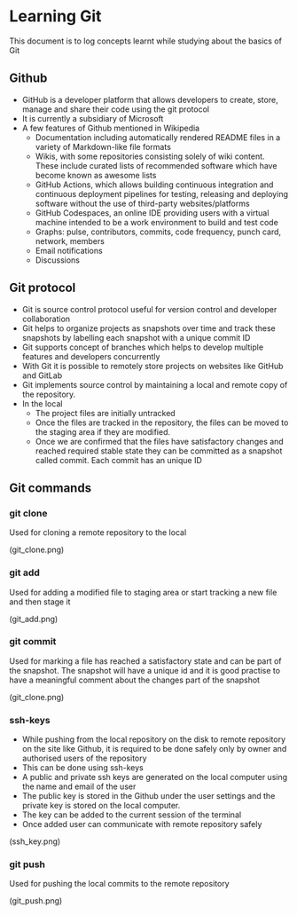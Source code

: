 # Learning Git
This document is to log concepts learnt while studying about the basics of Git

## Github
- GitHub is a developer platform that allows developers to create, store, manage and share their code using the git protocol
- It is currently a subsidiary of Microsoft
- A few features of Github mentioned in Wikipedia
    - Documentation including automatically rendered README files in a variety of Markdown-like file formats
    - Wikis, with some repositories consisting solely of wiki content. These include curated lists of recommended software which have become known as awesome lists
    - GitHub Actions, which allows building continuous integration and continuous deployment pipelines for testing, releasing and deploying software without the use of third-party websites/platforms
    - GitHub Codespaces, an online IDE providing users with a virtual machine intended to be a work environment to build and test code
    - Graphs: pulse, contributors, commits, code frequency, punch card, network, members
    - Email notifications
    - Discussions

## Git protocol
- Git is source control protocol useful for version control and developer collaboration
- Git helps to organize projects as snapshots over time and track these snapshots by labelling each snapshot with a unique commit ID
- Git supports concept of branches which helps to develop multiple features and developers concurrently
- With Git it is possible to remotely store projects on websites like GitHub and GitLab
- Git implements source control by maintaining a local and remote copy of the repository. 
- In the local
    - The project files are initially untracked
    - Once the files are tracked in the repository, the files can be moved to the staging area if they are modified. 
    - Once we are confirmed that the files have satisfactory changes and reached required stable state they can be committed as a snapshot called commit. Each commit has an unique ID

## Git commands
### git clone
Used for cloning a remote repository to the local

(git_clone.png)

### git add
Used for adding a modified file to staging area or start tracking a new file and then stage it

(git_add.png)

### git commit
Used for marking a file has reached a satisfactory state and can be part of the snapshot. The snapshot will have a unique id and it is good practise to have a meaningful comment about the changes part of the snapshot

(git_clone.png)

### ssh-keys
- While pushing from the local repository on the disk to remote repository on the site like Github, it is required to be done safely only by owner and authorised users of the repository
- This can be done using ssh-keys
- A public and private ssh keys are generated on the local computer using the name and email of the user
- The public key is stored in the Github under the user settings and the private key is stored on the local computer. 
- The key can be added to the current session of the terminal
- Once added user can communicate with remote repository safely

(ssh_key.png)

### git push
Used for pushing the local commits to the remote repository

(git_push.png)

